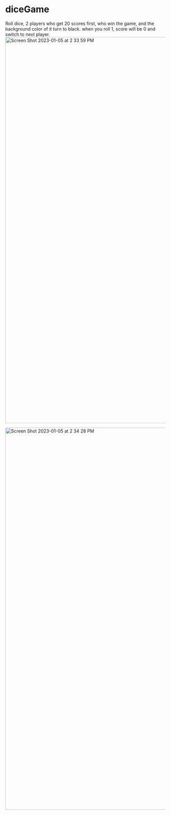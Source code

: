 # diceGame
Roll dice, 2 players who get 20 scores first, who win the game, and the background color of it turn to black.
when you roll 1, score will be 0 and switch to next player.
<img width="1213" alt="Screen Shot 2023-01-05 at 2 33 59 PM" src="https://user-images.githubusercontent.com/87909834/210865459-b2446496-ff4b-4ee8-a1f7-f7920ce1ad91.png">

<img width="1200" alt="Screen Shot 2023-01-05 at 2 34 28 PM" src="https://user-images.githubusercontent.com/87909834/210865795-1611e6b9-e764-4602-90dc-c13775bc7abd.png">
